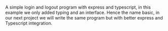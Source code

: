 A simple login and logout program with express and typescript, in this example we only added typing and an interface.
Hence the name basic, in our next project we will write the same program but with better express and Typescript integration.
